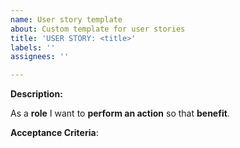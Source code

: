 ```yaml
---
name: User story template
about: Custom template for user stories
title: 'USER STORY: <title>'
labels: ''
assignees: ''

---
```


**Description:**

As a **role** I want to **perform an action** so that **benefit**.


**Acceptance Criteria**:
